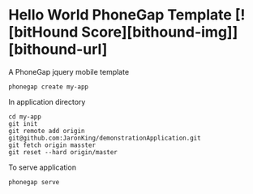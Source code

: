 # Hello World PhoneGap Template [![bitHound Score][bithound-img]][bithound-url]

A PhoneGap jquery mobile template

    phonegap create my-app

In application directory

    cd my-app
    git init
    git remote add origin git@github.com:JaronKing/demonstrationApplication.git
    git fetch origin masster
    git reset --hard origin/master

To serve application

    phonegap serve

